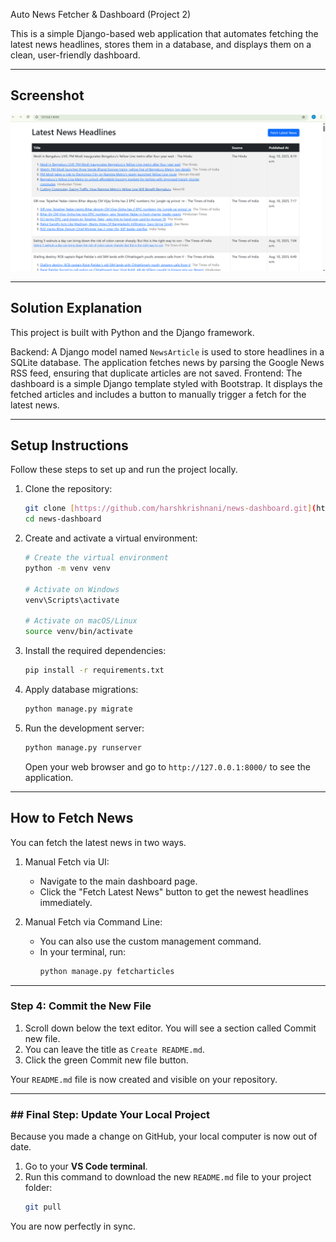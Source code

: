 Auto News Fetcher & Dashboard (Project 2)

This is a simple Django-based web application that automates fetching the latest news headlines, stores them in a database, and displays them on a clean, user-friendly dashboard.

---
## Screenshot

![News Dashboard UI](screenshot.png)





---
## Solution Explanation

This project is built with Python and the Django framework.

Backend: A Django model named `NewsArticle` is used to store headlines in a SQLite database. The application fetches news by parsing the Google News RSS feed, ensuring that duplicate articles are not saved.
Frontend: The dashboard is a simple Django template styled with Bootstrap. It displays the fetched articles and includes a button to manually trigger a fetch for the latest news.

---
## Setup Instructions

Follow these steps to set up and run the project locally.

1.  Clone the repository:
    ```bash
    git clone [https://github.com/harshkrishnani/news-dashboard.git](https://github.com/harshkrishnani/news-dashboard.git)
    cd news-dashboard
    ```

2.  Create and activate a virtual environment:
    ```bash
    # Create the virtual environment
    python -m venv venv

    # Activate on Windows
    venv\Scripts\activate

    # Activate on macOS/Linux
    source venv/bin/activate
    ```

3.  Install the required dependencies:
    ```bash
    pip install -r requirements.txt
    ```

4.  Apply database migrations:
    ```bash
    python manage.py migrate
    ```

5.  Run the development server:
    ```bash
    python manage.py runserver
    ```
    Open your web browser and go to `http://127.0.0.1:8000/` to see the application.

---
## How to Fetch News

You can fetch the latest news in two ways.

1.  Manual Fetch via UI:
    * Navigate to the main dashboard page.
    * Click the "Fetch Latest News" button to get the newest headlines immediately.

2.  Manual Fetch via Command Line:
    * You can also use the custom management command.
    * In your terminal, run:
        ```bash
        python manage.py fetcharticles
        ````

---
###  Step 4: Commit the New File

1.  Scroll down below the text editor. You will see a section called Commit new file.
2.  You can leave the title as `Create README.md`.
3.  Click the green Commit new file button.

Your `README.md` file is now created and visible on your repository.

---
### ## Final Step: Update Your Local Project

Because you made a change on GitHub, your local computer is now out of date.

1.  Go to your **VS Code terminal**.
2.  Run this command to download the new `README.md` file to your project folder:
    ```bash
    git pull
    ```

You are now perfectly in sync.
